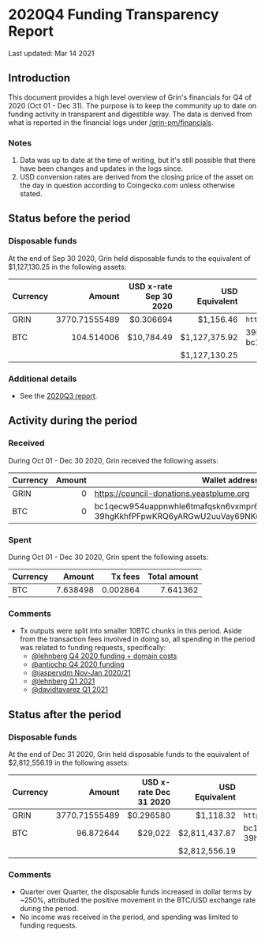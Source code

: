 # 2020Q4 Funding Transparency Report

Last updated: Mar 14 2021

## Introduction
This document provides a high level overview of Grin's financials for Q4 of 2020 (Oct 01 - Dec 31). The purpose is to keep the community up to date on funding activity in transparent and digestible way. The data is derived from what is reported in the financial logs under [/grin-pm/financials](https://github.com/mimblewimble/grin-pm/tree/master/financials).

### Notes

1. Data was up to date at the time of writing, but it's still possible that there have been changes and updates in the logs since.
2. USD conversion rates are derived from the closing price of the asset on the day in question according to Coingecko.com unless otherwise stated. 

## Status before the period

### Disposable funds

At the end of Sep 30 2020, Grin held disposable funds to the equivalent of $1,127,130.25 in the following assets:

Currency | Amount | USD x-rate Sep 30 2020 | USD Equivalent | Wallet address(es)
|---|---:|---:|---:|---|
GRIN | 3770.71555489 | $0.306694 | $1,156.46 | `https://donations.grin-tech.org`
BTC | 104.514006 | $10,784.49 | $1,127,375.92 | 39hgKkhfPFpwKRQ6yARGwU2uuVay69NKu4<br />bc1qecw954uappnwhle6tmafqskn6vxmpr6lmmuwfwldphfxplcshgnssy9kmx
| | | | $1,127,130.25 |

### Additional details
* See the [2020Q3 report](funding_transparency_2020Q3.md).

## Activity during the period

### Received

During Oct 01 - Dec 30 2020, Grin received the following assets: 

Currency | Amount | Wallet address(es)
|---|---:|---|
GRIN | 0 | https://council-donations.yeastplume.org
BTC | 0 | bc1qecw954uappnwhle6tmafqskn6vxmpr6lmmuwfwldphfxplcshgnssy9kmx <br/> 39hgKkhfPFpwKRQ6yARGwU2uuVay69NKu4

### Spent

During Oct 01 - Dec 30 2020, Grin spent the following assets:

Currency | Amount | Tx fees | Total amount |
|---|---:|---:|---:|
BTC|7.638498|0.002864|7.641362

### Comments
* Tx outputs were split into smaller 10BTC chunks in this period. Aside from the transaction fees involved in doing so, all spending in the period was related to funding requests, specifically:
   * [@lehnberg Q4 2020 funding + domain costs](../../notes/20201006-meeting-governance.md#decision-approve-lehnberg-funding-request)
   * [@antiochp Q4 2020 funding](../../notes/20200922-meeting-governance.md#decision-approve-antiochp-funding-request)
   * [@jaspervdm Nov-Jan 2020/21](../../notes/20201020-meeting-governance.md#decision-approve-jaspervdm-funding-request)
   * [@lehnberg Q1 2021](../../notes/20201215-meeting-governance.md#decision-approve-lehnberg-funding-request)
   * [@davidtavarez Q1 2021](../../notes/20201222-meeting-development.md#decision-approve-dtavarez-funding-request)

## Status after the period

### Disposable funds

At the end of Dec 31 2020, Grin held disposable funds to the equivalent of $2,812,556.19 in the following assets:

Currency | Amount | USD x-rate Dec 31 2020 | USD Equivalent | Wallet address(es)
|---|---:|---:|---:|---|
GRIN | 3770.71555489 | $0.296580 | $1,118.32 | `https://donations.grin-tech.org`
BTC | 96.872644 | $29,022 | $2,811,437.87 | bc1qecw954uappnwhle6tmafqskn6vxmpr6lmmuwfwldphfxplcshgnssy9kmx<br />39hgKkhfPFpwKRQ6yARGwU2uuVay69NKu4
| | | | $2,812,556.19 |

### Comments
* Quarter over Quarter, the disposable funds increased in dollar terms by ~250%, attributed the positive movement in the BTC/USD exchange rate during the period.
* No income was received in the period, and spending was limited to funding requests.